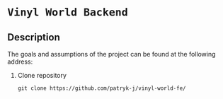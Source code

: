 # `Vinyl World Backend`

## Description

The goals and assumptions of the project can be found at the following address:

1. Clone repository

    ```txt
    git clone https://github.com/patryk-j/vinyl-world-fe/
    ```
